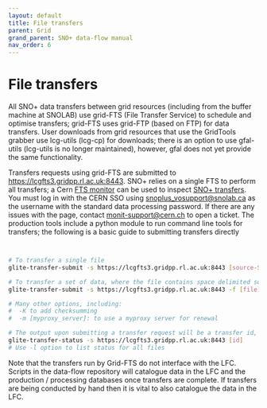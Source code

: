 ```yaml
---
layout: default
title: File transfers
parent: Grid
grand_parent: SNO+ data-flow manual
nav_order: 6
---
```


# File transfers

All SNO+ data transfers between grid resources (including from the buffer machine at SNOLAB) use grid-FTS (File Transfer Service) to schedule and optimise transfers; grid-FTS uses grid-FTP (based on FTP) for data transfers. User downloads from grid resources that use the GridTools grabber use lcg-utils (lcg-cp) for downloads; there is an option to use gfal-utils (lcg-utils is no longer maintained), however, gfal does not yet provide the same functionality.

Transfers requests using grid-FTS are submitted to https://lcgfts3.gridpp.rl.ac.uk:8443. SNO+ relies on a single FTS to perform all transfers; a Cern [FTS monitor](https://monit-grafana.cern.ch/login) can be used to inspect [SNO+ transfers](https://monit-grafana.cern.ch/dashboard/db/fts-transfers-30-days?orgId=20&from=now-24h&to=now&var-group_by=vo&var-vo=snoplus.snolab.ca&var-src_country=All&var-dst_country=All&var-src_site=All&var-dst_site=All&var-fts_server=lcgfts3.gridpp.rl.ac.uk&var-bin=$__auto_interval). You must log in with the CERN SSO using snoplus_vosupport@snolab.ca as the username with the standard data processing password. If there are any issues with the page, contact monit-support@cern.ch to open a ticket. The production tools include a python module to run command line tools for transfers; the following is a basic guide to submitting transfers directly

```bash


# To transfer a single file
glite-transfer-submit -s https://lcgfts3.gridpp.rl.ac.uk:8443 [source-SURL] [dest-SURL]

# To transfer a set of data, where the file contains space delimited sources and destinations
glite-transfer-submit -s https://lcgfts3.gridpp.rl.ac.uk:8443 -f [file]

# Many other options, including:
#  -K to add checksumming
#  -m [myproxy_server]: to use a myproxy server for renewal

# The output upon submitting a transfer request will be a transfer id, query it with
glite-transfer-status -s https://lcgfts3.gridpp.rl.ac.uk:8443 [id]
# Use -l option to list status for all files
```

Note that the transfers run by Grid-FTS do not interface with the LFC. Scripts in the data-flow repository will catalogue data in the LFC and the production / processing databases once transfers are complete. If transfers are being conducted by hand then it is vital to also catalogue the data in the LFC.
